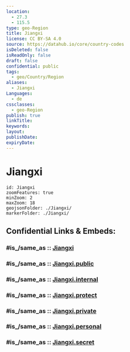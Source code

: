 ```yaml
---
location:
  - 27.3
  - 115.5
type: geo-Region
title: Jiangxi
license: CC BY-SA 4.0
source: https://datahub.io/core/country-codes
isDeleted: false
isReadOnly: false
draft: false
confidential: public
tags:
  - geo/Country/Region
aliases:
  - Jiangxi
Languages:
  - de
cssclasses:
  - geo-Region
publish: true
linkTitle:
keywords:
layout:
publishDate:
expiryDate:
---
```


# Jiangxi

```leaflet
id: Jiangxi
zoomFeatures: true 
minZoom: 2 
maxZoom: 18
geojsonFolder: ./Jiangxi/
markerFolder: ./Jiangxi/
```


## Confidential Links & Embeds: 

### #is_/same_as :: [Jiangxi](/_Standards/Earth/Continent/Asia/Asia~East/China/provinces~China/Jiangxi.md) 

### #is_/same_as :: [Jiangxi.public](/_public/Earth/Continent/Asia/Asia~East/China/provinces~China/Jiangxi.public.md) 

### #is_/same_as :: [Jiangxi.internal](/_internal/Earth/Continent/Asia/Asia~East/China/provinces~China/Jiangxi.internal.md) 

### #is_/same_as :: [Jiangxi.protect](/_protect/Earth/Continent/Asia/Asia~East/China/provinces~China/Jiangxi.protect.md) 

### #is_/same_as :: [Jiangxi.private](/_private/Earth/Continent/Asia/Asia~East/China/provinces~China/Jiangxi.private.md) 

### #is_/same_as :: [Jiangxi.personal](/_personal/Earth/Continent/Asia/Asia~East/China/provinces~China/Jiangxi.personal.md) 

### #is_/same_as :: [Jiangxi.secret](/_secret/Earth/Continent/Asia/Asia~East/China/provinces~China/Jiangxi.secret.md)

